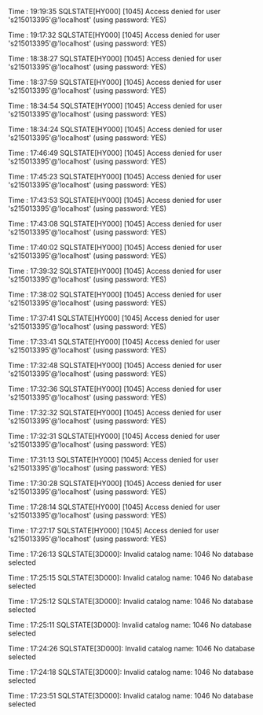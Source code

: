 Time : 19:19:35
SQLSTATE[HY000] [1045] Access denied for user 's215013395'@'localhost' (using password: YES)

Time : 19:17:32
SQLSTATE[HY000] [1045] Access denied for user 's215013395'@'localhost' (using password: YES)

Time : 18:38:27
SQLSTATE[HY000] [1045] Access denied for user 's215013395'@'localhost' (using password: YES)

Time : 18:37:59
SQLSTATE[HY000] [1045] Access denied for user 's215013395'@'localhost' (using password: YES)

Time : 18:34:54
SQLSTATE[HY000] [1045] Access denied for user 's215013395'@'localhost' (using password: YES)

Time : 18:34:24
SQLSTATE[HY000] [1045] Access denied for user 's215013395'@'localhost' (using password: YES)

Time : 17:46:49
SQLSTATE[HY000] [1045] Access denied for user 's215013395'@'localhost' (using password: YES)

Time : 17:45:23
SQLSTATE[HY000] [1045] Access denied for user 's215013395'@'localhost' (using password: YES)

Time : 17:43:53
SQLSTATE[HY000] [1045] Access denied for user 's215013395'@'localhost' (using password: YES)

Time : 17:43:08
SQLSTATE[HY000] [1045] Access denied for user 's215013395'@'localhost' (using password: YES)

Time : 17:40:02
SQLSTATE[HY000] [1045] Access denied for user 's215013395'@'localhost' (using password: YES)

Time : 17:39:32
SQLSTATE[HY000] [1045] Access denied for user 's215013395'@'localhost' (using password: YES)

Time : 17:38:02
SQLSTATE[HY000] [1045] Access denied for user 's215013395'@'localhost' (using password: YES)

Time : 17:37:41
SQLSTATE[HY000] [1045] Access denied for user 's215013395'@'localhost' (using password: YES)

Time : 17:33:41
SQLSTATE[HY000] [1045] Access denied for user 's215013395'@'localhost' (using password: YES)

Time : 17:32:48
SQLSTATE[HY000] [1045] Access denied for user 's215013395'@'localhost' (using password: YES)

Time : 17:32:36
SQLSTATE[HY000] [1045] Access denied for user 's215013395'@'localhost' (using password: YES)

Time : 17:32:32
SQLSTATE[HY000] [1045] Access denied for user 's215013395'@'localhost' (using password: YES)

Time : 17:32:31
SQLSTATE[HY000] [1045] Access denied for user 's215013395'@'localhost' (using password: YES)

Time : 17:31:13
SQLSTATE[HY000] [1045] Access denied for user 's215013395'@'localhost' (using password: YES)

Time : 17:30:28
SQLSTATE[HY000] [1045] Access denied for user 's215013395'@'localhost' (using password: YES)

Time : 17:28:14
SQLSTATE[HY000] [1045] Access denied for user 's215013395'@'localhost' (using password: YES)

Time : 17:27:17
SQLSTATE[HY000] [1045] Access denied for user 's215013395'@'localhost' (using password: YES)

Time : 17:26:13
SQLSTATE[3D000]: Invalid catalog name: 1046 No database selected

Time : 17:25:15
SQLSTATE[3D000]: Invalid catalog name: 1046 No database selected

Time : 17:25:12
SQLSTATE[3D000]: Invalid catalog name: 1046 No database selected

Time : 17:25:11
SQLSTATE[3D000]: Invalid catalog name: 1046 No database selected

Time : 17:24:26
SQLSTATE[3D000]: Invalid catalog name: 1046 No database selected

Time : 17:24:18
SQLSTATE[3D000]: Invalid catalog name: 1046 No database selected

Time : 17:23:51
SQLSTATE[3D000]: Invalid catalog name: 1046 No database selected

